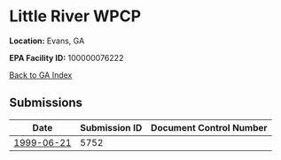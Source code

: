 # Little River WPCP

**Location:** Evans, GA

**EPA Facility ID:** 100000076222

[Back to GA Index](../../index.md)

## Submissions

| Date | Submission ID | Document Control Number |
|------|--------------|-------------------------|
| [1999-06-21](submissions/5752.md) | 5752 |  |
